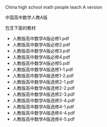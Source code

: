 China high school math people teach A version 

中国高中数学人教A版



包含下面的教材

- 人教版高中数学A版必修1.pdf
- 人教版高中数学A版必修2.pdf
- 人教版高中数学A版必修3.pdf
- 人教版高中数学A版必修4.pdf
- 人教版高中数学A版必修5.pdf
- 人教版高中数学A版选修1-1.pdf
- 人教版高中数学A版选修1-2.pdf
- 人教版高中数学A版选修2-1.pdf
- 人教版高中数学A版选修2-2.pdf
- 人教版高中数学A版选修2-3.pdf
- 人教版高中数学A版选修3-4.pdf
- 人教版高中数学A版选修4-1.pdf
- 人教版高中数学A版选修4-4.pdf
- 人教版高中数学A版选修4-5.pdf